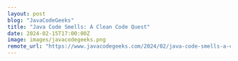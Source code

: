 ```yaml
---
layout: post
blog: "JavaCodeGeeks"
title: "Java Code Smells: A Clean Code Quest"
date: 2024-02-15T17:00:00Z
image: images/javacodegeeks.png
remote_url: "https://www.javacodegeeks.com/2024/02/java-code-smells-a-clean-code-quest.html"
---
```

